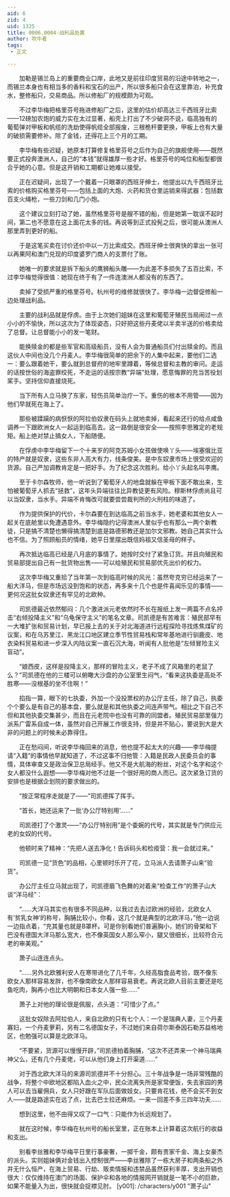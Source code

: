 ```yaml
---
aid: 6
zid: 4
uid: 1325
title: 0006.0004-战利品处置
author: 吹牛者
tags: 
 - 正文

---
```




　　加勒是锡兰岛上的重要商业口岸，此地又是前往印度贸易的沿途中转地之一，而锡兰本身也有相当多的香料和宝石的出产，所以很多船只会在这里靠泊，补充食水，整修船只，交易商品。所以修船厂的规模颇为可观。

　　不过李华梅把格里芬号拖进修船厂之后，这里的估价却高达三千西班牙比索——12磅加农炮的威力实在太过显著，船壳上打出了不少破洞不说，临高独有的葡萄弹对甲板和帆缆的洗劫使得帆缆全部报废，三根桅杆要更换，甲板上也有大量的破损需要修补。除了金钱，还得花上三个月的工期。

　　李华梅有些迟疑，她原本打算修复格里芬号之后作为自己的旗舰使用——既然要正式投奔澳洲人，自己的“本钱”就得雄厚一些才好。格里芬号的吨位和船型都很合乎她的心意。但是这开销和工期都让她难以接受。

　　正在迟疑间，出现了一个戴着一只眼罩的西班牙绅士，他提出以九千西班牙比索的价格购买格里芬号——包括上面的大炮、火药和货仓里运销来得武器：包括数百支火绳枪，一些刀剑和几门小炮。

　　这个建议立刻打动了她，虽然格里芬号是艘不错的船，但是她第一耽误不起时间，第二也不愿意在这上面花太多的钱。再说等到正式投髡之后，很可能从澳洲人那里弄到更好的船。

　　于是这笔买卖在讨价还价中以一万比索成交。西班牙绅士很爽快的拿出一张可以再果阿和澳门兑现的印度婆罗门商人的支票付了账。

　　她唯一的要求就是拆下船头的鹰狮船头雕——为此差不多损失了五百比索，不过李华梅觉得很值：她现在终于有了一件连澳洲人都没有的东西了。

　　卖掉了受损严重的格里芬号。杭州号的维修就很快了。李华梅一边督促修船一边处理战利品。

　　主要的战利品就是俘虏。由于上次她们姐妹在这里和葡萄牙殖民当局闹过一点小小的不愉快，所以这次为了体现姿态，只好把这些丹麦佬以半卖半送的价格卖给了总督。让总督能小小的发一笔财。

　　能换赎金的都是些军官和高级船员，没有人会为普通船员们付出赎金的。而且这伙人中间也没几个丹麦人。李华梅很简单的把余下的人集中起来，要他们二选一：要么跟着她干，要么就到总督府的地牢里蹲着，等候总督和主教的审问。走运的话按世俗的海盗罪绞死，不走运的话按宗教“异端”处理，愿意悔罪的充当苦役划桨手。坚持信仰直接烧死。

　　当下所有人立马换了东家，轻伤员简单治疗一下。重伤的根本不用管——因为他们早就死在海上了。

　　那些被蹂躏的病恹恹的阿拉伯奴隶在码头上就地卖掉，看起来还行的给点咸鱼调养一下跟欧洲女人一起运到临高去。这一路倒是很安全——按照李思雅定的老规矩。船上绝对禁止搞女人，下船随便。

　　在俘虏中李华梅留下一个十来岁的阿克苏姆小女孩做使唤丫头——埃塞俄比亚的特产就是奴隶，这些东非人高大有力，线条俊美。是中东奴隶市场上很受欢迎的货源。自己严加调教肯定是一把好手。为了纪念这次胜利。给小丫头起名叫李鹰。

　　至于卡尔森牧师，他一听说到了葡萄牙人的地盘就躲在甲板下面不敢出来，生怕被葡萄牙人抓去“拯救”，这年头异端往往比异教徒更有风险。穆斯林俘虏尚且可以当奴隶，当水手。异端不肯悔改可就要尝尝裁判所的火刑柱的味道了。

　　作为提供保护的代价，卡尔森要在到达临高之前当水手，她老婆和其他女人一起关在底舱里以免遭遇意外。李华梅隐约记得澳洲人里似乎也有那么一两个新教徒，只是搞不清楚也懒得搞清楚到底是路德邪教还是加尔文邪教。她自己其实什么也不信。为了照顾船员的情绪，她平日里摆出既信妈祖又信圣母的样子。

　　再次抵达临高已经是八月底的事情了。她按时交付了紧急订货。并且向殖民和贸易部提出自己有一批货物出售——可以给殖民和贸易部优先出价的权力。

　　这次李华梅又重拾了当年第一次到临高时候的风光：虽然夸克穷已经运来了一船大洋马，但是市场远没到饱和的状态，再多来十几个也是件喜闻乐见的事情——更何况这批女奴隶还有罕见的北欧种。

　　司凯德最近依然郁闷：几个激进派元老依然时不长在报纸上发一两篇不点名抨击“右倾投降主义”和“乌龟保守主义”的笔名文章。司凯德是有苦难言：殖民部早有一大堆扩张和贸易计划，早已报上去的关于对北海道进行远程探险寻找炼焦煤矿的议案，和在乌苏里江、黑龙江口地区建立季节性贸易栈和常年基地进行驯鹿皮、地衣染料贸易和进一步深入内陆议案一直石沉大海，听闻有人批他是“左倾冒险主义盲动”。

　　“娘西皮，这样是投降主义，那样的冒险主义，老子不成了风箱里的老鼠了么？”司凯德在他的三楼可以俯瞰大沙盘的办公室里生闷气，“看来这执委是高处不胜寒——没根基的坐不住啊！”

　　掐指一算，眼下的七执委，外加一个没投票权的办公厅主任，除了自己，执委个个要么是有自己的基本盘，要么就是和其他执委之间连声带气。相比之下自己不但和其他执委交集甚少，而且在元老院中也没有可靠的同盟者。殖民贸易部里强力派系广雷系自成一体，虽然对自己开展工作很支持，但是并不贴心，要说到大是大非的问题上的时候未必靠得住。

　　正在愁闷间，听说李华梅回来的消息，他也提不起太大的兴趣——李华梅提请“入籍”的事情他早就知道了，不过这事不归他管：入籍是民政人民委员会的事情，具体审查又是政治保卫总局经手。他又不是大航海的粉丝，对这个名字和这个女人都没什么遐想——李华梅对他不过是一个很好用的商人而已。这次紧急订货的安排也是根据企划院的要求做出的。

　　“按正常程序走就是了——”司凯德挥了挥手。

　　“首长，她还运来了一批‘办公厅特别用’……”

　　司凯德打了个激灵——“办公厅特别用”是个委婉的代号，其实就是专门供应元老的女奴的代号。

　　他顿时来了精神：“先把人送去净化！告诉码头和检疫营：我一会就过来。”

　　司凯德一见“货色”的品相，心里顿时乐开了花，立马派人去请萧子山来“验货”。

　　办公厅主任立马就出现了，司凯德眉飞色舞的对着来“检查工作”的萧子山大谈“洋马经”：

　　“……大洋马其实也有很多不同品种，以我过去去过欧洲的经验，北欧女人有‘贫乳女神’的称号，胸脯比较小，你看，这几个就是典型的北欧洋马，”他一边说一边指点着，“充其量也就是B罩杯。可是你别看她们普遍胸小，她们的骨架和下巴没有德国大洋马那么宽大，也不像英国女人那么窄小，腿又很细长，比较符合元老的审美观。”

　　萧子山连连点头。

　　“……另外北欧雅利安人在寒带进化了几千年，久经高脂食品考验，既不像东欧女人那样容易发胖，也不像南欧女人那样容易衰老。再说北欧人目前主要还是吃鱼吃肉，胸再小也比大明朝和日本女人强一些……”

　　萧子上对他的理论很是佩服，点头道：“可惜少了点。”

　　这批女奴除去阿拉伯人，来自北欧的只有七个人：一个是瑞典人妻，三个丹麦寡妇，一个丹麦萝莉，另有二名德国女子，不过她们来自荷尔斯泰因石勒苏益格地区，也勉强可以算是北欧洋马。

　　“不要紧，货源可以慢慢开辟，”司凯德拍着胸脯，“这次不还弄来一个神马瑞典神父么，还有几个丹麦佬，可以从他们身上打开渠道……”

　　对于西北欧大洋马的来源司凯德并不十分担心。三十年战争是一场非常残酷的战争，将整个中欧地区都陷入血火之中，民众流离失所是家常便饭，失去家园的男人可以去当雇佣兵，女人只好跟在军队后面做妓女。只要肯花钱，绝不会买不到女人——就是路途实在远了点，比去巴士拉还麻烦。一来一回差不多三四年功夫……

　　想到这里，他不由得又叹了一口气：只能作为长远规划了。

　　就在这时候，李华梅在杭州号的船长室里，正在账本上计算着这次航行的收益和支出。

　　别看李丝雅和李华梅平日里行事豪奢，一掷千金，颇有贵家千金、海上女豪杰的派头。实则姐妹俩对金钱出入控制很严——李丝雅除了一栋大房子和两条船之外并无什么恒产，在海上贸易、行劫、贩卖情报和违禁品虽然获利丰厚，支出开销也很大：仅仅维持在澳门的场面、保护伞和各地的情报网开销就是一笔不小的巨款，如果不能量入为出，很快就会捉襟见肘。
[y001]: /characters/y001 "萧子山"


